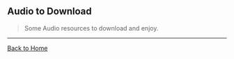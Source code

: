 ## Audio to Download
> Some Audio resources to download and enjoy.

---
[Back to Home](https://github.com/willianjusten/awesome-audio-visualization)
